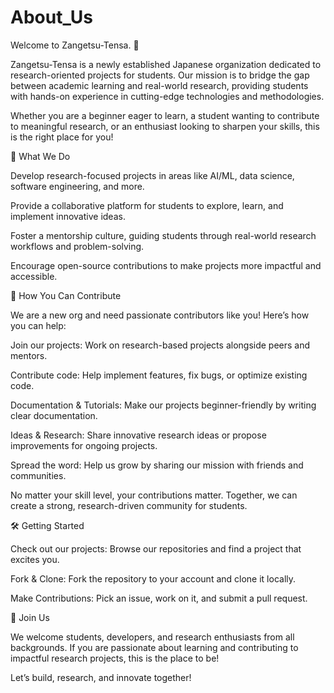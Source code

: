 # About_Us
Welcome to Zangetsu-Tensa. 🚀

Zangetsu-Tensa is a newly established Japanese organization dedicated to research-oriented projects for students. Our mission is to bridge the gap between academic learning and real-world research, providing students with hands-on experience in cutting-edge technologies and methodologies.

Whether you are a beginner eager to learn, a student wanting to contribute to meaningful research, or an enthusiast looking to sharpen your skills, this is the right place for you!

🌟 What We Do

Develop research-focused projects in areas like AI/ML, data science, software engineering, and more.

Provide a collaborative platform for students to explore, learn, and implement innovative ideas.

Foster a mentorship culture, guiding students through real-world research workflows and problem-solving.

Encourage open-source contributions to make projects more impactful and accessible.

📢 How You Can Contribute

We are a new org and need passionate contributors like you! Here’s how you can help:

Join our projects: Work on research-based projects alongside peers and mentors.

Contribute code: Help implement features, fix bugs, or optimize existing code.

Documentation & Tutorials: Make our projects beginner-friendly by writing clear documentation.

Ideas & Research: Share innovative research ideas or propose improvements for ongoing projects.

Spread the word: Help us grow by sharing our mission with friends and communities.

No matter your skill level, your contributions matter. Together, we can create a strong, research-driven community for students.

🛠 Getting Started

Check out our projects: Browse our repositories and find a project that excites you.

Fork & Clone: Fork the repository to your account and clone it locally.

Make Contributions: Pick an issue, work on it, and submit a pull request.


🤝 Join Us

We welcome students, developers, and research enthusiasts from all backgrounds. If you are passionate about learning and contributing to impactful research projects, this is the place to be!

Let’s build, research, and innovate together!
